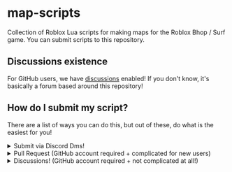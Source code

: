 # map-scripts
Collection of Roblox Lua scripts for making maps for the Roblox Bhop / Surf game. You can submit scripts to this repository.

## Discussions existence
For GitHub users, we have [discussions](https://github.com/rsource-open-source/map-scripts/discussions) enabled! If you don't know, it's basically a forum based around this repository!

## How do I submit my script?
There are a list of ways you can do this, but out of these, do what is the easiest for you!
<details>
<summary>Submit via Discord Dms!</summary>
<br>
lol just dm me it and i'll add it.
</details>

<details>
<summary>Pull Request (GitHub account required + complicated for new users)</summary>
<br>
Read on how to fork and make pull request.

https://docs.github.com/en/github/collaborating-with-pull-requests/working-with-forks/about-forks

https://docs.github.com/en/github/collaborating-with-pull-requests/proposing-changes-to-your-work-with-pull-requests/creating-a-pull-request

## Why would I do this?
So you can appear on the contributors list.
</details>

<details>
<summary>Discussions! (GitHub account required + not complicated at all!)</summary>
<br>
You can submit in the IDKHTPR channel!

https://github.com/rsource-open-source/map-scripts/discussions/categories/idkhtpr-submit-scripts-here
</details>

